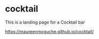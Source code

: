 # cocktail
This is a landing page for a Cocktail bar




https://maureenmoguche.github.io/cocktail/
